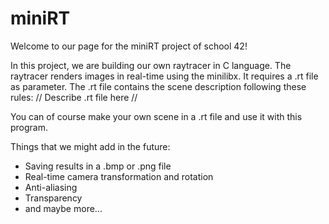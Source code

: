 # miniRT
Welcome to our page for the miniRT project of school 42!

In this project, we are building our own raytracer in C language.
The raytracer renders images in real-time using the minilibx. It requires a .rt file as parameter.
The .rt file contains the scene description following these rules:
// Describe .rt file here //

You can of course make your own scene in a .rt file and use it with this program.

Things that we might add in the future:
- Saving results in a .bmp or .png file
- Real-time camera transformation and rotation
- Anti-aliasing
- Transparency
- and maybe more...
